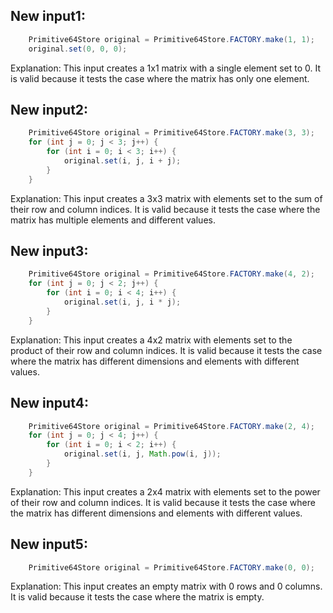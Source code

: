 ## New input1:
```java
    Primitive64Store original = Primitive64Store.FACTORY.make(1, 1);
    original.set(0, 0, 0);
```
Explanation: This input creates a 1x1 matrix with a single element set to 0. It is valid because it tests the case where the matrix has only one element.

## New input2:
```java
    Primitive64Store original = Primitive64Store.FACTORY.make(3, 3);
    for (int j = 0; j < 3; j++) {
        for (int i = 0; i < 3; i++) {
            original.set(i, j, i + j);
        }
    }
```
Explanation: This input creates a 3x3 matrix with elements set to the sum of their row and column indices. It is valid because it tests the case where the matrix has multiple elements and different values.

## New input3:
```java
    Primitive64Store original = Primitive64Store.FACTORY.make(4, 2);
    for (int j = 0; j < 2; j++) {
        for (int i = 0; i < 4; i++) {
            original.set(i, j, i * j);
        }
    }
```
Explanation: This input creates a 4x2 matrix with elements set to the product of their row and column indices. It is valid because it tests the case where the matrix has different dimensions and elements with different values.

## New input4:
```java
    Primitive64Store original = Primitive64Store.FACTORY.make(2, 4);
    for (int j = 0; j < 4; j++) {
        for (int i = 0; i < 2; i++) {
            original.set(i, j, Math.pow(i, j));
        }
    }
```
Explanation: This input creates a 2x4 matrix with elements set to the power of their row and column indices. It is valid because it tests the case where the matrix has different dimensions and elements with different values.

## New input5:
```java
    Primitive64Store original = Primitive64Store.FACTORY.make(0, 0);
```
Explanation: This input creates an empty matrix with 0 rows and 0 columns. It is valid because it tests the case where the matrix is empty.